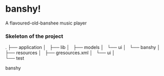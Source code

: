 # banshy!
A flavoured-old-banshee music player

### Skeleton of the project
.
├── application
│   ├── lib
│   ├── models
│   └── ui
│       └── banshy
│
├── resources
│   ├── gresources.xml
│   └── ui
│       
└── test

banshy
